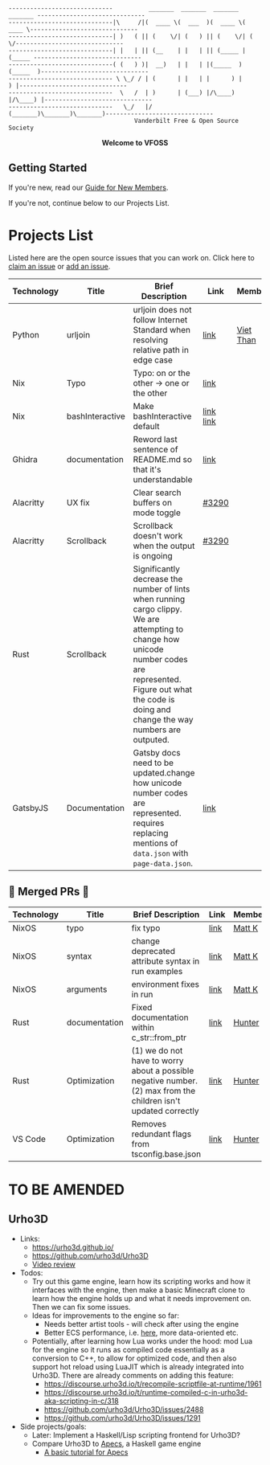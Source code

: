 ````
-----------------------------          _______  _______  _______  _______ ------------------------------
-----------------------------|\     /|(  ____ \(  ___  )(  ____ \(  ____ \------------------------------
-----------------------------| )   ( || (    \/| (   ) || (    \/| (    \/------------------------------
-----------------------------| |   | || (__    | |   | || (_____ | (_____ ------------------------------
-----------------------------( (   ) )|  __)   | |   | |(_____  )(_____  )------------------------------
----------------------------- \ \_/ / | (      | |   | |      ) |      ) |------------------------------
-----------------------------  \   /  | )      | (___) |/\____) |/\____) |------------------------------
-----------------------------   \_/   |/       (_______)\_______)\_______)------------------------------
                                   Vanderbilt Free & Open Source Society
````                                             

<p align="center"><strong>Welcome to VFOSS</strong></p>

## Getting Started

If you're new, read our [Guide for New Members](NEW_MEMBER_GUIDE.md).

If you're not, continue below to our Projects List.

# Projects List

Listed here are the open source issues that you can work on. Click here to [claim an issue](#claim-an-issue) or [add an issue](#add-an-issue).


| Technology | Title | Brief Description | Link   | Member     | Difficulty |
| ---        | ---   | ---               | ---    | ---        | ---        |
| Python | urljoin| urljoin does not follow Internet Standard when resolving relative path in edge case | [link](https://bugs.python.org/issue37235) | [Viet Than](https://github.com/VietThan) | 2 star |
| Nix | Typo | Typo: on or the other -> one or the other | [link](https://github.com/NixOS/nixpkgs/blob/master/pkgs/tools/virtualization/nixos-container/nixos-container.pl) |  | 1 star |
| Nix | bashInteractive | Make bashInteractive default | [link](https://github.com/NixOS/nix/issues/2965) [link](https://github.com/NixOS/nix/pull/3107) |  | 1 star |
| Ghidra | documentation | Reword last sentence of README.md so that it's understandable | [link](https://github.com/NationalSecurityAgency/ghidra) |  | 0 star |
| Alacritty | UX fix | Clear search buffers on mode toggle | [#3290](https://github.com/alacritty/alacritty/issues/3290) |  | 1 star |
| Alacritty | Scrollback | Scrollback doesn't work when the output is ongoing | [#3290](https://github.com/alacritty/alacritty/issues/3290) |  | 1 star |
| Rust | Scrollback | Significantly decrease the number of lints when running cargo clippy. We are attempting to change how unicode number codes are represented. Figure out what the code is doing and change the way numbers are outputed.|  |  | >2 star |
| GatsbyJS | Documentation | Gatsby docs need to be updated.change how unicode number codes are represented. requires replacing mentions of `data.json` with `page-data.json`. | [link](https://www.gatsbyjs.org/docs/html-generation/) |  | >2 star |



## :tada: Merged PRs :tada:

| Technology | Title | Brief Description | Link   | Member     | Difficulty |
| ---        | ---   | ---               | ---    | ---        | ---        |
| NixOS | typo | fix typo | [link](https://github.com/NixOS/nix/pull/3173) | [Matt K](https://github.com/mkenigs) | 1 star |
| NixOS | syntax | change deprecated attribute syntax in run examples | [link](https://github.com/NixOS/nix/pull/3190) | [Matt K](https://github.com/mkenigs) | 1 star |
| NixOS | arguments | environment fixes in run | [link](https://github.com/NixOS/nix/pull/3191) | [Matt K](https://github.com/mkenigs) | 3 star |
| Rust | documentation | Fixed documentation within c_str::from_ptr | [link](https://github.com/rust-lang/rust/pull/64326) | [Hunter](https://github.com/hman523) | 2 star |
| Rust | Optimization | (1) we do not have to worry about a possible negative number. (2) max from the children isn't updated correctly | [link](https://github.com/rust-lang/rust/pull/64326) | [Hunter](https://github.com/hman523) | 3 star |
| VS Code | Optimization | Removes redundant flags from tsconfig.base.json | [link](https://github.com/microsoft/vscode/pull/91050) | [Hunter](https://github.com/hman523) | 3 star |




# TO BE AMENDED

## Urho3D
* Links:
  * <https://urho3d.github.io/>
  * <https://github.com/urho3d/Urho3D>
  * [Video review](https://youtu.be/p8A4OTtegIc)
* Todos:
  * Try out this game engine, learn how its scripting works and how it interfaces with the engine, then make a basic Minecraft clone to learn how the engine holds up and what it needs improvement on. Then we can fix some issues.
  * Ideas for improvements to the engine so far:
    * Needs better artist tools - will check after using the engine
    * Better ECS performance, i.e. [here](https://github.com/urho3d/Urho3D/blob/master/Source/Urho3D/Scene/LogicComponent.h), more data-oriented etc. 
  * Potentially, after learning how Lua works under the hood: mod Lua for the engine so it runs as compiled code essentially as a conversion to C++, to allow for optimized code, and then also support hot reload using LuaJIT which is already integrated into Urho3D. There are already comments on adding this feature: 
    * <https://discourse.urho3d.io/t/recompile-scriptfile-at-runtime/1961>
    * <https://discourse.urho3d.io/t/runtime-compiled-c-in-urho3d-aka-scripting-in-c/318>
    * <https://github.com/urho3d/Urho3D/issues/2488>
    * <https://github.com/urho3d/Urho3D/issues/1291>
* Side projects/goals:
  * Later: Implement a Haskell/Lisp scripting frontend for Urho3D?
  * Compare Urho3D to [Apecs](https://github.com/jonascarpay/apecs), a Haskell game engine
    * [A basic tutorial for Apecs](https://steemit.com/blog/@aas-sh/an-introduction-to-developing-games-in-haskell-with-apecs)
